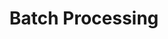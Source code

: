 ---
title: Batch Processing
draft: false
weight: 5
lastmod: 2023-03-24
summary: Add batch processing for big data.
nextlink: /algorithms/
---
